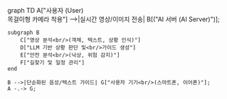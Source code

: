 graph TD
    A["사용자 (User)<br/>목걸이형 카메라 착용"] -->|실시간 영상/이미지 전송| B[("AI 서버 (AI Server)")];
    
    subgraph B
        C["영상 분석<br/>(객체, 텍스트, 상황 인식)"]
        D["LLM 기반 상황 판단 및<br/>가이드 생성"]
        E["안전 분석<br/>(낙상, 위험 감지)"]
        F["길찾기 및 일정 관리"]
    end

    B -->|단순화된 음성/텍스트 가이드| G["사용자 기기<br/>(스마트폰, 이어폰)"];
    A -.-> G; 